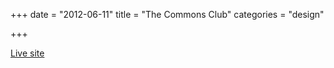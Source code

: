 +++
date = "2012-06-11"
title = "The Commons Club"
categories = "design"

+++

<p class="center"><a href="http://www.thecommonsclub.com" class="live-link">Live site</a></p>